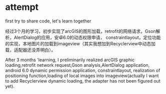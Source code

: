 # attempt
first try to share code, let's learn together

经过3个月的学习，初步实现了arcGIS的图形加载，retrofit的网络请求，Gson解析，AlertDialog的应用，安卓6.0的动态权限申请，
constraintlayout，定位功能的实现，本地图片的加载到imageview（其实我想加到Recyclerview中动态加载，适配器还没弄明白）。



After 3 months 'learning, I preliminarily realized arcGIS graphic loading,retrofit network request,Gson analysis,AlertDialog 
application, android 6.0 dynamic permission application, constraintlayout, realization of positioning function,loading of 
local images into imageview(actually I want to add Recyclerview dynamic loading, the adapter has not been figured out yet).

